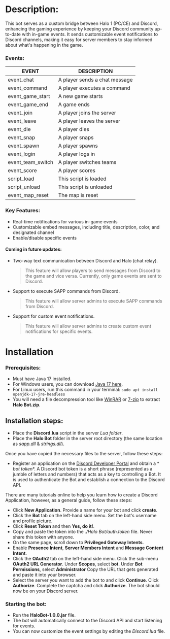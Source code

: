 # Description:

This bot serves as a custom bridge between Halo 1 (PC/CE) and Discord, enhancing the gaming experience by
keeping your Discord community up-to-date with in-game events. It sends customizable event notifications to
Discord channels, making it easy for server members to stay informed about what's happening in the game.

### Events:

| EVENT             | DESCRIPTION                   |
|-------------------|-------------------------------|
| event_chat        | A player sends a chat message |
| event_command     | A player executes a command   |
| event_game_start  | A new game starts             |
| event_game_end    | A game ends                   |
| event_join        | A player joins the server     |
| event_leave       | A player leaves the server    |
| event_die         | A player dies                 |
| event_snap        | A player snaps                |
| event_spawn       | A player spawns               |
| event_login       | A player logs in              |
| event_team_switch | A player switches teams       |
| event_score       | A player scores               |
| script_load       | This script is loaded         |
| script_unload     | This script is unloaded       |
| event_map_reset   | The map is reset              |

### Key Features:

* Real-time notifications for various in-game events
* Customizable embed messages, including title, description, color, and designated channel
* Enable/disable specific events

#### Coming in future updates:

* Two-way text communication between Discord and Halo (chat relay).
  > This feature will allow players to send messages from Discord to the game and vice versa.
  Currently, only game events are sent to Discord.
* Support to execute SAPP commands from Discord.
  > This feature will allow server admins to execute SAPP commands from Discord.
* Support for custom event notifications.
  > This feature will allow server admins to create custom event notifications for specific events.

# Installation

### Prerequisites:

- Must have Java 17 installed.
- For Windows users, you can download [Java 17 here](https://www.oracle.com/java/technologies/downloads/#jdk17-windows).
- For Linux users, run this command in your terminal: `sudo apt install openjdk-17-jre-headless`
- You will need a file decompression tool like [WinRAR](https://www.win-rar.com/start.html?&L=0)
  or [7-zip](https://www.7-zip.org/download.html) to extract **Halo Bot.zip**.

## Installation steps:

- Place the **Discord.lua** script in the server *Lua folder*.
- Place the **Halo Bot** folder in the server root directory (the same location as *sapp.dll* & *strings.dll*).

Once you have copied the necessary files to the server, follow these steps:

- Register an application on the [Discord Developer Portal](https://discord.com/developers/applications) and obtain a *
  *bot token**. A Discord bot token is a short phrase (represented as a jumble of letters and numbers) that acts as a
  key to controlling a Bot. It is used to authenticate the Bot and establish a connection to the Discord API.

There are many tutorials online to help you learn how to create a Discord Application, however, as a general guide,
follow these steps:

- Click **New Application**.
  Provide a name for your bot and click **create**.
- Click the **Bot** tab on the left-hand side menu.
  Set the bot's username and profile picture.
- Click **Reset Token** and then **Yes, do it!**.
- Copy and paste the token into the *./Halo Bot/auth.token* file. Never share this token with anyone.
- On the same page, scroll down to **Privileged Gateway Intents**.
- Enable **Presence Intent**, **Server Members Intent** and **Message Content Intent**.
- Click the **OAuth2** tab on the left-hand side menu.
  Click the sub-menu **OAuth2 URL Generator**.
  Under **Scopes**, select **bot**.
  Under **Bot Permissions**, select **Administrator**
  Copy the URL that gets generated and paste it into your browser.
- Select the server you want to add the bot to and click **Continue**.
  Click **Authorize**.
  Complete the captcha and click **Authorize**.
  The bot should now be on your Discord server.

### Starting the bot:

- Run the **HaloBot-1.0.0.jar** file.
- The bot will automatically connect to the Discord API and start listening for events.
- You can now customize the event settings by editing the *Discord.lua* file.